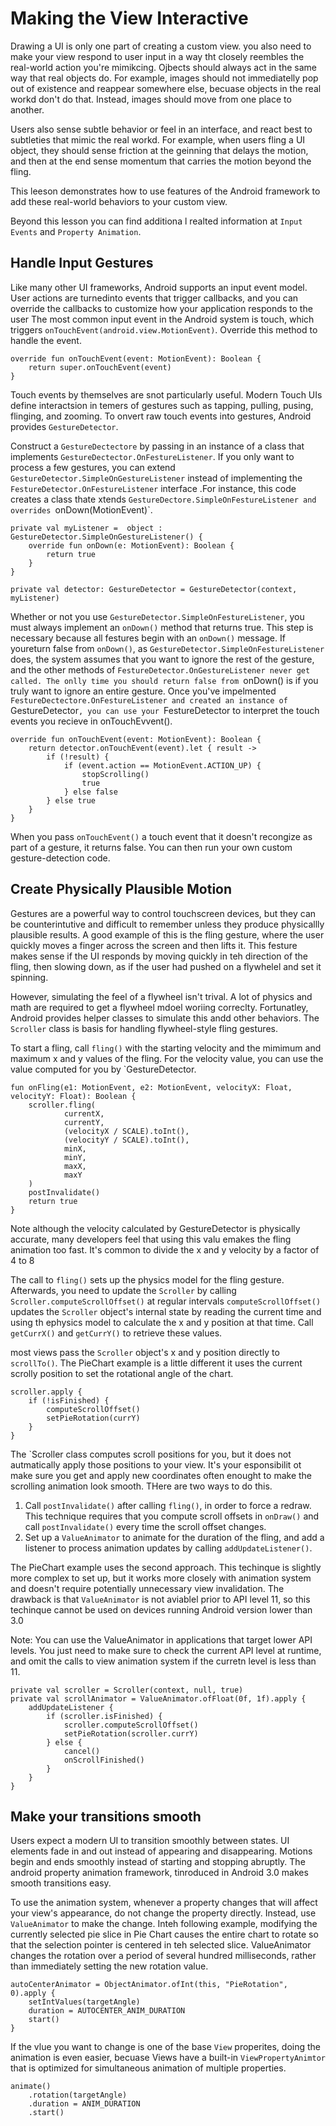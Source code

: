 # Making the View Interactive
Drawing a UI is only one part of creating a custom view. you also need to make your view respond to user input in a way  tht closely  reembles the real-world action you're mimikcing. Ojbects should always act in the same way that real objects do. For example, images should not immediatelly pop out of existence and reappear somewhere else, becuase objects in the real workd don't do that. Instead, images should move from one place to another. 

Users also sense subtle behavior or feel in an interface, and react best to subtleties that mimic the real workd. For example, when users fling a UI object, they should sense friction at the geinning that delays the motion, and then at the end sense momentum that carries the motion beyond the fling. 

This leeson demonstrates how to use features of the Android framework to add these real-world behaviors to your custom view. 

Beyond this lesson you can find additiona l realted information at `Input Events` and `Property Animation`. 

## Handle Input Gestures
Like many other UI frameworks, Android supports an input event model. User actions are turnedinto events that trigger callbacks, and you can override the callbacks to customize how your application responds to the user The most common input event in the Android system is touch, which triggers `onTouchEvent(android.view.MotionEvent)`. Override this method to handle the event. 

```
override fun onTouchEvent(event: MotionEvent): Boolean {
    return super.onTouchEvent(event)
}
```
Touch events by themselves are snot particularly useful. Modern Touch UIs define interactsion in temers of gestures such as tapping, pulling, pusing, flinging, and zooming. To onvert raw touch events into gestures, Android provides `GestureDetector`.

Construct a `GestureDectectore` by passing in  an instance of a class that implements `GestureDectector.OnFestureListener`. If you only want to process a few gestures, you can extend `GestureDetector.SimpleOnGestureListener` instead of implementing the `FestureDetector.OnFestureListener` interface .For instance, this code creates a class thate xtends `GestureDectore.SimpleOnFestureListener and overrides `onDown(MotionEvent)`. 

```
private val myListener =  object : GestureDetector.SimpleOnGestureListener() {
    override fun onDown(e: MotionEvent): Boolean {
        return true
    }
}

private val detector: GestureDetector = GestureDetector(context, myListener)
```

Whether or not you use `GestureDetector.SimpleOnFestureListener`, you must always implement an `onDown()` method that returns true. This step is necessary because all festures begin with an `onDown()` message. If youreturn false from `onDown()`, as `GestureDetector.SimpleOnFestureListener` does, the system assumes that you want to ignore the rest of the gesture, and the other methods of `FestureDetector.OnGestureListener never get called. The onlly time you should return false from `onDown() is if you truly want to ignore an entire gesture. Once you've impelmented `FestureDectectore.OnFestureListener and created an instance of `GestureDetector`, you can use your `FestureDetector to interpret the touch events you recieve in onTouchEvvent(). 

```
override fun onTouchEvent(event: MotionEvent): Boolean {
    return detector.onTouchEvent(event).let { result ->
        if (!result) {
            if (event.action == MotionEvent.ACTION_UP) {
                stopScrolling()
                true
            } else false
        } else true
    }
}
```

When you pass `onTouchEvent()` a touch event that it doesn't recongize as part of a gesture, it returns false. You can then run your own custom gesture-detection code. 

## Create Physically Plausible Motion
Gestures are a powerful way to control touchscreen devices, but they can be counterintutive and difficult to remember unless they produce physicallly plausible results. A good example of this is the fling gesture, where the user quickly moves a finger across the screen and then lifts it. This festure makes sense if the UI responds by moving quickly in teh direction of the fling, then slowing down, as if the user had pushed on a flywhelel and set it spinning. 

However, simulating the feel of a flywheel isn't trival. A lot of physics and math are required to get a flywheel mdoel woriing correclty. Fortunatley, Android provides helper classes to simulate this andd other behaviors. The `Scroller` class is basis for handling flywheel-style fling gestures. 

To start a fling, call `fling()` with the starting velocity and the mimimum and maximum x and y values of the fling. For the velocity value, you can use the value computed for you by `GestureDetector. 

```
fun onFling(e1: MotionEvent, e2: MotionEvent, velocityX: Float, velocityY: Float): Boolean {
    scroller.fling(
            currentX,
            currentY,
            (velocityX / SCALE).toInt(),
            (velocityY / SCALE).toInt(),
            minX,
            minY,
            maxX,
            maxY
    )
    postInvalidate()
    return true
}
```

Note although the velocity calculated by GestureDetector is physically accurate, many developers feel that using this valu emakes the fling animation too fast. It's common to divide the x and y velocity by a factor of 4 to 8

The call to `fling()` sets up the physics model for the fling gesture. Afterwards, you need to update the `Scroller` by calling `Scroller.computeScrollOffset()` at regular intervals `computeScrollOffset()` updates the `Scroller` object's internal state by reading the current time and using th ephysics model to calculate the x and y position at that time. Call `getCurrX()` and `getCurrY()` to retrieve these values. 

most views pass the `Scroller` object's x and y position directly to `scrollTo()`. The PieChart example is a little different it uses the current scrolly position to set the rotational angle of the chart. 

```
scroller.apply {
    if (!isFinished) {
        computeScrollOffset()
        setPieRotation(currY)
    }
}
```

The `Scroller class computes scroll positions for you, but it does not autmatically apply those positions to your view. It's your esponsibilit ot make sure you get and apply new coordinates often enought to make the scrolling animation look smooth. THere are two ways to do this. 
1. Call `postInvalidate()` after calling `fling()`, in order to force a redraw. This technique requires that you compute scroll offsets in `onDraw()` and call `postInvalidate()` every time the scroll offset changes. 
2. Set up a `ValueAnimator` to animate for the duration of the fling, and add a listener to process animation updates by calling `addUpdateListener()`. 

The PieChart example uses the second approach. This techinque is slightly more complex to set up, but it works more closely with animation system and doesn't require potentially unnecessary view invalidation. The drawback is that `ValueAnimator` is not aviablel prior to API level 11, so this techinque cannot be used on devices running Android version lower than 3.0

Note: You can use the ValueAnimator in applications that target lower API levels. You just need to make sure to check the current API level at runtime, and omit the calls to view animation system if the curretn level is less than 11. 

```
private val scroller = Scroller(context, null, true)
private val scrollAnimator = ValueAnimator.ofFloat(0f, 1f).apply {
    addUpdateListener {
        if (scroller.isFinished) {
            scroller.computeScrollOffset()
            setPieRotation(scroller.currY)
        } else {
            cancel()
            onScrollFinished()
        }
    }
}
```

## Make your transitions smooth
Users expect a modern UI to transition smoothly between states. UI elements fade in and out instead of appearing and disappearing. Motions begin and ends smoothly instead of starting and stopping abruptly. The android property animation framework, tinroduced in Android 3.0 makes smooth transitions easy. 

To use the animation system, whenever a property changes that will affect your view's appearance, do not change the property directly. Instead, use `ValueAnimator` to make the change. Inteh following example, modifying the currently selected pie slice in Pie Chart causes the entire chart to rotate so that the selection pointer is centered in teh selected slice. ValueAnimator changes the rotation over a period of several hundred milliseconds, rather than immediately setting the new rotation value. 

```
autoCenterAnimator = ObjectAnimator.ofInt(this, "PieRotation", 0).apply {
    setIntValues(targetAngle)
    duration = AUTOCENTER_ANIM_DURATION
    start()
}
```

If the vlue you want to change is one of the base `View` properites, doing the animation is even easier, becuase Views have a built-in `ViewPropertyAnimtor` that is optimized for simultaneous animation of multiple properties. 
```
animate()
    .rotation(targetAngle)
    .duration = ANIM_DURATION
    .start()
```
